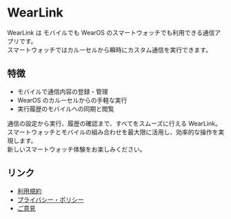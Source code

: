 # WearLink

WearLink は モバイルでも WearOS のスマートウォッチでも利用できる通信アプリです。  
スマートウォッチではカルーセルから瞬時にカスタム通信を実行できます。

## 特徴

- モバイルで通信内容の登録・管理
- WearOS のカルーセルからの手軽な実行
- 実行履歴のモバイルへの同期と閲覧

通信の設定から実行、履歴の確認まで、すべてをスムーズに行える WearLink。  
スマートウォッチとモバイルの組み合わせを最大限に活用し、効率的な操作を実現します。  
新しいスマートウォッチ体験をお楽しみください。

## リンク

- [利用規約](terms_of_use.html)
- [プライバシー・ポリシー](privacy_policy.html)
- [ご意見](https://forms.gle/LV4HMAfwb9JxwfRG8)